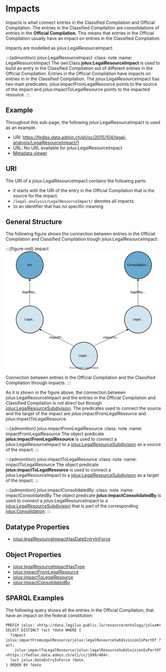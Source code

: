 # Impacts

Impacts is what connect entries in the Classified Compilation and Official Compilation. The entries in the Classified Compilation are consolidations of entries in the **Official Compilation**. This means that entries in the Official Compilation usually have an impact on entries in the Classified Compilation.

Impacts are modelled as jolux:LegalResourceImpact.

:::{admonition} jolux:LegalResourceImpact
:class: note
:name: LegalResourceImpact
The owl:Class **jolux:LegalResourceImpact** is used to build an entry in the Classified Compilation out of different entries in the Official Compilation. Entries in the Official Compilation have impacts on entries in in the Classified Compilation. The jolux:LegalResourceImpact has two main predicates. jolux:impactFromLegalResource points to the source of the impact and jolux:impactToLegalResource points to the impacted resource.
:::

## Example

Throughout this sub-page, the following jolux:LegalResourceImpact is used as an example.

- URI: https://fedlex.data.admin.ch/eli/oc/2015/104/legal-analysis/LegalResourceImpact/1
- URL: No URL available for jolux:LegalResourceImpact
- [Metadata viewer](https://fedlex.data.admin.ch/de-CH/metadata?value=https:%2F%2Ffedlex.data.admin.ch%2Feli%2Foc%2F2015%2F104%2Flegal-analysis%2FLegalResourceImpact%2F1)

## URI

The URI of a jolux:LegalResourceImpact contains the following parts:

- it starts with the URI of the entry in the Official Compilation that is the source for the impact.
- `/legal-analysis/LegalResourceImpact/` denotes all impacts
- `ID` an identifier that has no specific meaning

## General Structure

The following figure shows the connection between entries in the Official Compilation and Classified Compilation trough jolux:LegalResourceImpact:

:::{figure-md} impact
![](img/impact.svg)

Connection between entries in the Official Compilation and the Classified Compilation through impacts.
:::

As it is shown in the figure above, the connection between jolux:LegalResourceImpact and the entries in the Official Compilation and Classified Compilation is not direct but through [jolux:LegalResourceSubdivision](#LegalResourceSubdivision). The predicates used to connect the source and the target of the impact are jolux:impactFromLegalResource and jolux:impactToLegalResource.

:::{admonition} jolux:impactFromLegalResource
:class: note
:name: impactFromLegalResource
The object predicate **jolux:impactFromLegalResource** is used to connect a jolux:LegalResourceImpact to a [jolux:LegalResourceSubdivision](#LegalResourceSubdivision) as a source of the impact.
:::

:::{admonition} jolux:impactToLegalResource
:class: note
:name: impactToLegalResource
The object predicate **jolux:impactToLegalResource** is used to connect a jolux:LegalResourceImpact to a [jolux:LegalResourceSubdivision](#LegalResourceSubdivision) as a target of the impact.
:::

:::{admonition} jolux:impactConsolidatedBy
:class: note
:name: impactConsolidatedBy
The object predicate **jolux:impactConsolidatedBy** is used to connect a jolux:LegalResourceImpact to a [jolux:LegalResourceSubdivision](#LegalResourceSubdivision) that is part of the corresponding [jolux:Consolidation](#Consolidation).
:::

## Datatype Properties

- [jolux:legalResourceImpactHasDateEntryInForce](#legalResourceImpactHasDateEntryInForce)

## Object Properties

- [jolux:legalResourceImpactHasType](vocabularies.md#impact-types)
- [jolux:impactFromLegalResource](#impactFromLegalResource)
- [jolux:impactToLegalResource](#impactToLegalResource)
- [jolux:impactConsolidatedBy](#impactConsolidatedBy)

## SPARQL Examples

The following query shows all the entries in the Official Compilation, that have an impact on the federal constitution:

```sparql
PREFIX jolux: <http://data.legilux.public.lu/resource/ontology/jolux#>
SELECT DISTINCT ?act ?date WHERE {
  ?impact jolux:impactFromLegalResource/jolux:legalResourceSubdivisionIsPartOf ?act;
    jolux:impactToLegalResource/jolux:legalResourceSubdivisionIsPartOf <https://fedlex.data.admin.ch/eli/cc/1999/404>.
  ?act jolux:dateEntryInForce ?date.
} ORDER BY ?date
```